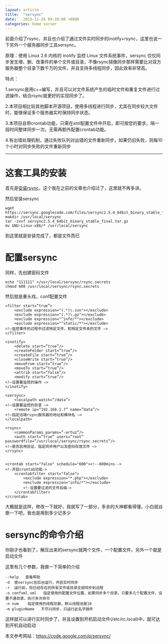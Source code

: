 ```yaml
---
layout: article
title:  "sersync"
date:   2015-11-26 09:20:00 +0800
categories: home server
---
```


前面介绍了rsync，并且也介绍了通过文件实时同步的inotify+rsync，这里也说一下另外一个服务器同步工具sersync。

原理：使用 Linux 2.6 内核的 inotify 监控 Linux 文件系统事件，sersync 仅仅同步发生增、删、改事件的单个文件或目录，不像rsync镜像同步那样需要比对双方服务器整个目录下数千万的文件，并且支持多线程同步，因此效率非常高。

特点：

1.sersync是用c++编写，并且可以对文件系统产生的临时文件和重复文件进行过滤操作，结合rsync就更好的实现同步了。

2.本项目相比较其他脚本开源项目，使用多线程进行同步，尤其在同步较大文件时，能够保证多个服务器实时保持同步状态。

3.本项目自带crontab功能，只需在xml配置文件中开启，即可按您的要求，隔一段时间整体同步一次。无需再额外配置crontab功能。

4.有出错处理机制，通过失败队列对出错的文件重新同步，如果仍旧失败，则每10个小时对同步失败的文件重新同步



----------

# 这套工具的安装 #

首先是[安装rsync](http://www.goywzl.com/home/server/rsync/)，这个我在之前的文章也介绍过了，这里就不再多讲。

然后安装sersync

	wget https://sersync.googlecode.com/files/sersync2.5.4_64bit_binary_stable_final.tar.gz
	makdir /usr/local/sersync
	tar -zxvf sersync2.5.4_64bit_binary_stable_final.tar.gz
	mv GNU-Linux-x86/* /usr/local/sersync

到这里就是安装完成了，都是文件而已

# 配置sersync #

同样，先创建密码文件

	echo "111111" >/usr/local/sersync/rsync.secrets
	chmod 600 /usr/local/sersync/rsync.secrets

然后就是重头戏，conf配置文件

    <filter start=”true”>
    	<exclude expression="(.*)\.svn"></exclude>
    	<exclude expression="(.*)\.gz"></exclude>
    	<exclude expression="^info/*"></exclude>
    	<exclude expression="^static/*"></exclude>
    <!—监控事件的过程中过滤特定文件，和特定文件夹的文件 –>
    </filter>
 
    <inotify>
    	<delete start=”true”/>
    	<createFolder start=”true”/>
    	<createFile start=”true”/>
    	<closeWrite start=”true”/>
    	<moveFrom start=”true”/>
    	<moveTo start=”true”/>
    	<attrib start=”false”/>
    	<modify start=”true”/>
    <!—设置要监控的操作 –>
    </inotify>
     
    <sersync>
    	<localpath watch=”/data”>
    <!—设置要监控的目录 –>
    	<remote ip=”192.168.1.7” name=”data”/>
    <!—指定远端rsync服务器的地址和模块名 –>
    </localpath>

    <rsync>
    	<commonParams params=”-artuz”/>
    	<auth start=”true” users=”root” passwordfile=”/usr/local/sersync/rsync.secrets”/>
    <!—是否启用验证，指定同步用户以及密码存放文件 –>
    </rsync>


    <crontab start="false" schedule="600"><!--600mins-->
	<!-开启crontab功能->
        <crontabfilter start="false">
            <exclude expression="*.php"></exclude>
            <exclude expression="info/*"></exclude>
			<!-设置要过滤的文件后缀->
        </crontabfilter>
    </crontab>


大概就是这样，修改一下就好，我就写了一部分，多余的大神都看得懂，小白就谷歌一下吧，我也是用到多少记多少

# sersync的命令介绍 #

你刚才也看到了，解压出来的sersync就两个文件，一个配置文件，另外一个就是启动文件

这里有几个参数，我做一下简单的介绍

	--help   查看帮助
	-d  使sersync在后台运行，开启实时同步
	-r  运行前，将已经存在的所有文件或目录全部同步到远程
	-o confxml.xml   指定使用的配置文件位置，如果同步多个目录，只要多几个配置文件，设置不通目录，执行多次命令
	-n num    指定使用的线程总数，默认线程池是10
	-m pluginName   不尽兴同步，只运行此名字插件

这样就可以进行实时同步了，并且设置到开机启动文件(/etc/rc.local)中，就可达到开机自动启动

本文参考网站：https://code.google.com/p/sersync/
